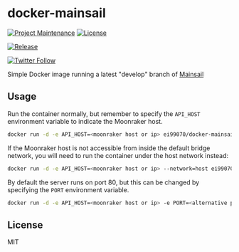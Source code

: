 # docker-mainsail

[![Project Maintenance](https://img.shields.io/maintenance/yes/2022.svg)](https://github.com/pedrolamas/docker-mainsail 'GitHub Repository')
[![License](https://img.shields.io/github/license/pedrolamas/docker-mainsail.svg)](https://github.com/pedrolamas/docker-mainsail/blob/master/LICENSE 'License')

[![Release](https://github.com/pedrolamas/docker-mainsail/workflows/Release/badge.svg)](https://github.com/pedrolamas/docker-mainsail/actions 'Build Status')

[![Twitter Follow](https://img.shields.io/twitter/follow/pedrolamas?style=social)](https://twitter.com/pedrolamas '@pedrolamas')

Simple Docker image running a latest "develop" branch of [Mainsail](https://github.com/mainsail-crew/mainsail#readme)

## Usage

Run the container normally, but remember to specify the `API_HOST` environment variable to indicate the Moonraker host.

```sh
docker run -d -e API_HOST=<moonraker host or ip> ei99070/docker-mainsail
```

If the Moonraker host is not accessible from inside the default bridge network, you will need to run the container under the host network instead:

```sh
docker run -d -e API_HOST=<moonraker host or ip> --network=host ei99070/docker-mainsail
```

By default the server runs on port 80, but this can be changed by specifying the `PORT` environment variable.

```sh
docker run -d -e API_HOST=<moonraker host or ip> -e PORT=<alternative port> ei99070/docker-mainsail
```

## License

MIT
